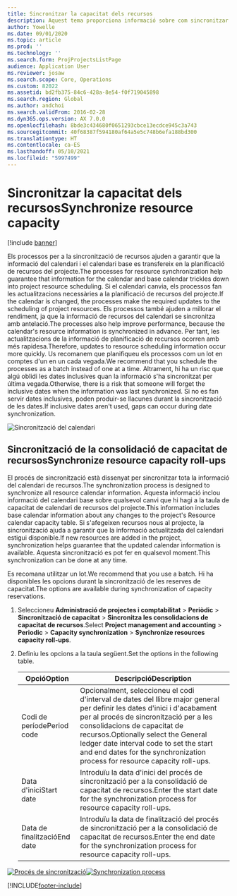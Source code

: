 ```yaml
---
title: Sincronitzar la capacitat dels recursos
description: Aquest tema proporciona informació sobre com sincronitzar la capacitat d'un recurs entre calendaris i projectes.
author: Yowelle
ms.date: 09/01/2020
ms.topic: article
ms.prod: ''
ms.technology: ''
ms.search.form: ProjProjectsListPage
audience: Application User
ms.reviewer: josaw
ms.search.scope: Core, Operations
ms.custom: 82022
ms.assetid: bd2fb375-84c6-428a-8e54-f0f719045898
ms.search.region: Global
ms.author: andchoi
ms.search.validFrom: 2016-02-28
ms.dyn365.ops.version: AX 7.0.0
ms.openlocfilehash: 8bde3c434680f0651293cbce13ecdce945c3a743
ms.sourcegitcommit: 40f68387f594180af64a5e5c748b6efa188bd300
ms.translationtype: HT
ms.contentlocale: ca-ES
ms.lasthandoff: 05/10/2021
ms.locfileid: "5997499"
---
```

# <a name="synchronize-resource-capacity"></a><span data-ttu-id="d86ec-103">Sincronitzar la capacitat dels recursos</span><span class="sxs-lookup"><span data-stu-id="d86ec-103">Synchronize resource capacity</span></span>

[!include [banner](../includes/banner.md)]

<span data-ttu-id="d86ec-104">Els processos per a la sincronització de recursos ajuden a garantir que la informació del calendari i el calendari base es transfereix en la planificació de recursos del projecte.</span><span class="sxs-lookup"><span data-stu-id="d86ec-104">The processes for resource synchronization help guarantee that information for the calendar and base calendar trickles down into project resource scheduling.</span></span> <span data-ttu-id="d86ec-105">Si el calendari canvia, els processos fan les actualitzacions necessàries a la planificació de recursos del projecte.</span><span class="sxs-lookup"><span data-stu-id="d86ec-105">If the calendar is changed, the processes make the required updates to the scheduling of project resources.</span></span> <span data-ttu-id="d86ec-106">Els processos també ajuden a millorar el rendiment, ja que la informació de recursos del calendari se sincronitza amb antelació.</span><span class="sxs-lookup"><span data-stu-id="d86ec-106">The processes also help improve performance, because the calendar's resource information is synchronized in advance.</span></span> <span data-ttu-id="d86ec-107">Per tant, les actualitzacions de la informació de planificació de recursos ocorren amb més rapidesa.</span><span class="sxs-lookup"><span data-stu-id="d86ec-107">Therefore, updates to resource scheduling information occur more quickly.</span></span> <span data-ttu-id="d86ec-108">Us recomanem que planifiqueu els processos com un lot en comptes d'un en un cada vegada.</span><span class="sxs-lookup"><span data-stu-id="d86ec-108">We recommend that you schedule the processes as a batch instead of one at a time.</span></span> <span data-ttu-id="d86ec-109">Altrament, hi ha un risc que algú oblidi les dates inclusives quan la informació s'ha sincronitzat per última vegada.</span><span class="sxs-lookup"><span data-stu-id="d86ec-109">Otherwise, there is a risk that someone will forget the inclusive dates when the information was last synchronized.</span></span> <span data-ttu-id="d86ec-110">Si no es fan servir dates inclusives, poden produir-se llacunes durant la sincronització de les dates.</span><span class="sxs-lookup"><span data-stu-id="d86ec-110">If inclusive dates aren't used, gaps can occur during date synchronization.</span></span>

![Sincronització del calendari](./media/projectresourcing04-1024x471.jpg)

## <a name="synchronize-resource-capacity-roll-ups"></a><span data-ttu-id="d86ec-112">Sincronització de la consolidació de capacitat de recursos</span><span class="sxs-lookup"><span data-stu-id="d86ec-112">Synchronize resource capacity roll-ups</span></span>

<span data-ttu-id="d86ec-113">El procés de sincronització està dissenyat per sincronitzar tota la informació del calendari de recursos.</span><span class="sxs-lookup"><span data-stu-id="d86ec-113">The synchronization process is designed to synchronize all resource calendar information.</span></span> <span data-ttu-id="d86ec-114">Aquesta informació inclou informació del calendari base sobre qualsevol canvi que hi hagi a la taula de capacitat de calendari de recursos del projecte.</span><span class="sxs-lookup"><span data-stu-id="d86ec-114">This information includes base calendar information about any changes to the project's Resource calendar capacity table.</span></span> <span data-ttu-id="d86ec-115">Si s'afegeixen recursos nous al projecte, la sincronització ajuda a garantir que la informació actualitzada del calendari estigui disponible.</span><span class="sxs-lookup"><span data-stu-id="d86ec-115">If new resources are added in the project, synchronization helps guarantee that the updated calendar information is available.</span></span> <span data-ttu-id="d86ec-116">Aquesta sincronització es pot fer en qualsevol moment.</span><span class="sxs-lookup"><span data-stu-id="d86ec-116">This synchronization can be done at any time.</span></span>

<span data-ttu-id="d86ec-117">Es recomana utilitzar un lot.</span><span class="sxs-lookup"><span data-stu-id="d86ec-117">We recommend that you use a batch.</span></span> <span data-ttu-id="d86ec-118">Hi ha disponibles les opcions durant la sincronització de les reserves de capacitat.</span><span class="sxs-lookup"><span data-stu-id="d86ec-118">The options are available during synchronization of capacity reservations.</span></span>

1. <span data-ttu-id="d86ec-119">Seleccioneu **Administració de projectes i comptabilitat** &gt; **Periòdic** &gt; **Sincronització de capacitat** &gt; **Sincronitza les consolidacions de capacitat de recursos**.</span><span class="sxs-lookup"><span data-stu-id="d86ec-119">Select **Project management and accounting** &gt; **Periodic** &gt; **Capacity synchronization** &gt; **Synchronize resources capacity roll-ups**.</span></span>
2. <span data-ttu-id="d86ec-120">Definiu les opcions a la taula següent.</span><span class="sxs-lookup"><span data-stu-id="d86ec-120">Set the options in the following table.</span></span>

    | <span data-ttu-id="d86ec-121">Opció</span><span class="sxs-lookup"><span data-stu-id="d86ec-121">Option</span></span>      | <span data-ttu-id="d86ec-122">Descripció</span><span class="sxs-lookup"><span data-stu-id="d86ec-122">Description</span></span> |
    |-------------|-------------|
    | <span data-ttu-id="d86ec-123">Codi de període</span><span class="sxs-lookup"><span data-stu-id="d86ec-123">Period code</span></span> | <span data-ttu-id="d86ec-124">Opcionalment, seleccioneu el codi d'interval de dates del llibre major general per definir les dates d'inici i d'acabament per al procés de sincronització per a les consolidacions de capacitat de recursos.</span><span class="sxs-lookup"><span data-stu-id="d86ec-124">Optionally select the General ledger date interval code to set the start and end dates for the synchronization process for resource capacity roll-ups.</span></span> |
    | <span data-ttu-id="d86ec-125">Data d'inici</span><span class="sxs-lookup"><span data-stu-id="d86ec-125">Start date</span></span>  | <span data-ttu-id="d86ec-126">Introduïu la data d'inici del procés de sincronització per a la consolidació de capacitat de recursos.</span><span class="sxs-lookup"><span data-stu-id="d86ec-126">Enter the start date for the synchronization process for resource capacity roll-ups.</span></span> |
    | <span data-ttu-id="d86ec-127">Data de finalització</span><span class="sxs-lookup"><span data-stu-id="d86ec-127">End date</span></span>    | <span data-ttu-id="d86ec-128">Introduïu la data de finalització del procés de sincronització per a la consolidació de capacitat de recursos.</span><span class="sxs-lookup"><span data-stu-id="d86ec-128">Enter the end date for the synchronization process for resource capacity roll-ups.</span></span> |

<span data-ttu-id="d86ec-129">[![Procés de sincronització](./media/projectresourcing09.jpg)](./media/projectresourcing09.jpg)</span><span class="sxs-lookup"><span data-stu-id="d86ec-129">[![Synchronization process](./media/projectresourcing09.jpg)](./media/projectresourcing09.jpg)</span></span>


[!INCLUDE[footer-include](../includes/footer-banner.md)]